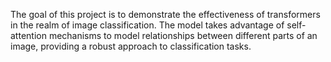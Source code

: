 The goal of this project is to demonstrate the effectiveness of transformers in the realm of image classification. The model takes advantage of self-attention mechanisms to model relationships between different parts of an image, providing a robust approach to classification tasks.
